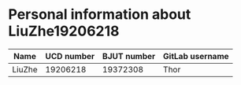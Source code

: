 # Personal information about LiuZhe19206218

Name|UCD number|BJUT number|GitLab username
---|---|---|---
LiuZhe|19206218|19372308|Thor


